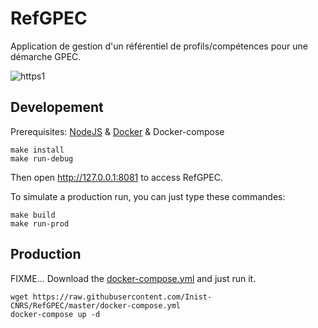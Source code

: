 # RefGPEC


Application de gestion d'un référentiel de profils/compétences pour une démarche GPEC.

![https1](https://cloud.githubusercontent.com/assets/328244/21484433/b32cd0d6-cb92-11e6-8f79-6884f09edc2b.jpg)

## Developement

Prerequisites: [NodeJS](https://nodejs.org/en/download/package-manager/) & [Docker](https://docs.docker.com/engine/installation/linux/docker-ce/ubuntu/) & Docker-compose

```
make install
make run-debug
```
Then open http://127.0.0.1:8081 to access RefGPEC.


To simulate a production run, you can just type these commandes:

```
make build
make run-prod
```

## Production

FIXME...
Download the [docker-compose.yml](https://raw.githubusercontent.com/Inist-CNRS/RefGPEC/master/docker-compose.yml) and just run it.

```
wget https://raw.githubusercontent.com/Inist-CNRS/RefGPEC/master/docker-compose.yml
docker-compose up -d
```
